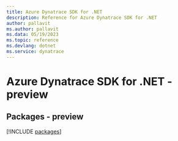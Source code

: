 ```yaml
---
title: Azure Dynatrace SDK for .NET
description: Reference for Azure Dynatrace SDK for .NET
author: pallavit
ms.author: pallavit
ms.data: 05/19/2023
ms.topic: reference
ms.devlang: dotnet
ms.service: dynatrace
---
```

# Azure Dynatrace SDK for .NET - preview
## Packages - preview
[!INCLUDE [packages](dynatrace-index.md)]
